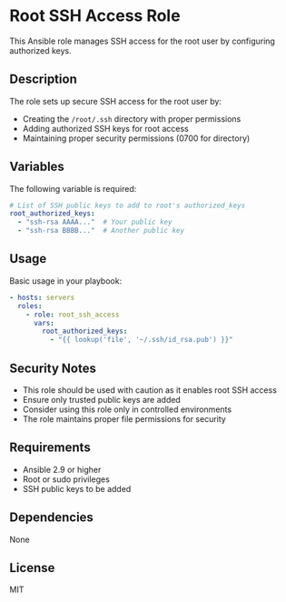 # Root SSH Access Role

This Ansible role manages SSH access for the root user by configuring authorized keys.

## Description

The role sets up secure SSH access for the root user by:
- Creating the `/root/.ssh` directory with proper permissions
- Adding authorized SSH keys for root access
- Maintaining proper security permissions (0700 for directory)

## Variables

The following variable is required:

```yaml
# List of SSH public keys to add to root's authorized_keys
root_authorized_keys:
  - "ssh-rsa AAAA..."  # Your public key
  - "ssh-rsa BBBB..."  # Another public key
```

## Usage

Basic usage in your playbook:

```yaml
- hosts: servers
  roles:
    - role: root_ssh_access
      vars:
        root_authorized_keys:
          - "{{ lookup('file', '~/.ssh/id_rsa.pub') }}"
```

## Security Notes

- This role should be used with caution as it enables root SSH access
- Ensure only trusted public keys are added
- Consider using this role only in controlled environments
- The role maintains proper file permissions for security

## Requirements

- Ansible 2.9 or higher
- Root or sudo privileges
- SSH public keys to be added

## Dependencies

None

## License

MIT
